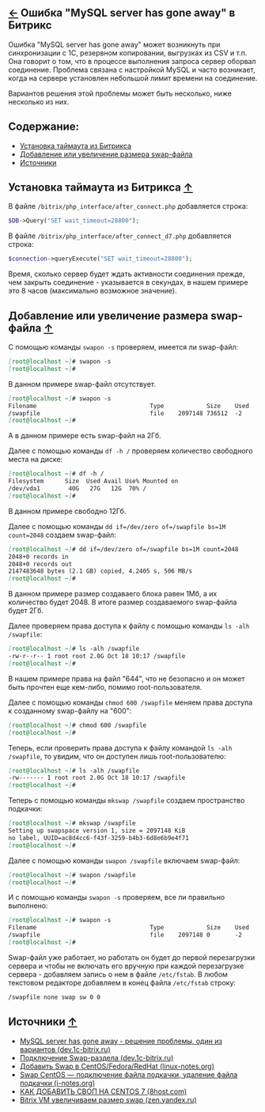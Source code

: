 [&larr;](readme.md "1С-Битрикс") Ошибка "MySQL server has gone away" в Битрикс
------------------------------------------------------------------------------

Ошибка "MySQL server has gone away" может возникнуть при синхронизации с 1С, резервном копировании, выгрузках из CSV и т.п. Она говорит о том, что в процессе выполнения запроса сервер оборвал соединение. Проблема связана с настройкой MySQL и часто возникает, когда на сервере установлен небольшой лимит времени на соединение.

Вариантов решения этой проблемы может быть несколько, ниже несколько из них.

## <a name="content"></a> Содержание:

- [Установка таймаута из Битрикса](#setting-a-timeout-from-bitrix)
- [Добавление или увеличение размера swap-файла](#add-or-increase-swap-file-size)
- [Источники](#sources)

## <a name="setting-a-timeout-from-bitrix"></a> Установка таймаута из Битрикса [&uarr;](#content "Содержание")

В файле `/bitrix/php_interface/after_connect.php` добавляется строка:

```php
$DB->Query("SET wait_timeout=28800");
```

В файле `/bitrix/php_interface/after_connect_d7.php` добавляется строка:

```php
$connection->queryExecute("SET wait_timeout=28800");
```

Время, сколько сервер будет ждать активности соединения прежде, чем закрыть соединение - указывается в секундах, в нашем примере это 8 часов (максимально возможное значение).

## <a name="add-or-increase-swap-file-size"></a> Добавление или увеличение размера swap-файла [&uarr;](#content "Содержание")

С помощью команды `swapon -s` проверяем, имеется ли swap-файл:

```markdown
[root@localhost ~]# swapon -s
[root@localhost ~]# 
```

В данном примере swap-файл отсутствует.

```markdown
[root@localhost ~]# swapon -s
Filename                                Type            Size    Used    Priority
/swapfile                               file    2097148 736512  -2
[root@localhost ~]#
```

А в данном примере есть swap-файл на 2Гб. 

Далее с помощью команды `df -h /` проверяем количество свободного места на диске:

```markdown
[root@localhost ~]# df -h /
Filesystem      Size  Used Avail Use% Mounted on
/dev/vda1        40G   27G   12G  70% /
[root@localhost ~]#
```

В данном примере свободно 12Гб.

Далее с помощью команды `dd if=/dev/zero of=/swapfile bs=1M count=2048` создаем swap-файл:

```markdown
[root@localhost ~]# dd if=/dev/zero of=/swapfile bs=1M count=2048
2048+0 records in
2048+0 records out
2147483648 bytes (2.1 GB) copied, 4.2405 s, 506 MB/s
[root@localhost ~]#
```

В данном примере размер создаваего блока равен 1Мб, а их количество будет 2048. В итоге размер создаваемого swap-файла будет 2Гб.

Далее проверяем права доступа к файлу с помощью команды `ls -alh /swapfile`:

```markdown
[root@localhost ~]# ls -alh /swapfile
-rw-r--r-- 1 root root 2.0G Oct 18 10:17 /swapfile
[root@localhost ~]#
```

В нашем примере права на файл "644", что не безопасно и он может быть прочтен еще кем-либо, помимо root-пользователя.

Далее с помощью команды `chmod 600 /swapfile` меняем права доступа к созданному swap-файлу на "600":

```markdown
[root@localhost ~]# chmod 600 /swapfile
[root@localhost ~]#
```

Теперь, если проверить права доступа к файлу командой `ls -alh /swapfile`, то увидим, что он доступен лишь root-пользователю:

```markdown
[root@localhost ~]# ls -alh /swapfile
-rw------- 1 root root 2.0G Oct 18 10:17 /swapfile
[root@localhost ~]#
```

Теперь с помощью команды `mkswap /swapfile` создаем пространство подкачки:

```markdown
[root@localhost ~]# mkswap /swapfile
Setting up swapspace version 1, size = 2097148 KiB
no label, UUID=ac8d4cc6-f43f-3259-b4b3-6d8e6b9e4f71
[root@localhost ~]#
```

Далее с помощью команды `swapon /swapfile` включаем swap-файл:

```markdown
[root@localhost ~]# swapon /swapfile
[root@localhost ~]#
```

И с помощью команды `swapon -s` проверяем, все ли правильно выполнено:

```markdown
[root@localhost ~]# swapon -s
Filename                                Type            Size    Used    Priority
/swapfile                               file    2097148 0       -2
[root@localhost ~]#
```

Swap-файл уже работает, но работать он будет до первой перезагрузки сервера и чтобы не включать его вручную при каждой перезагрузке сервера - добавляем запись о нем в файле `/etc/fstab`. В любом текстовом редакторе добавляем в конец файла `/etc/fstab` строку:

```markdown
/swapfile none swap sw 0 0
```

## <a name="sources"></a> Источники [&uarr;](#content "Содержание")

- [MySQL server has gone away - решение проблемы, один из вариантов (dev.1c-bitrix.ru)](https://dev.1c-bitrix.ru/community/webdev/user/94272/blog/11593/)
- [Подключение Swap-раздела (dev.1c-bitrix.ru)](https://dev.1c-bitrix.ru/learning/course/index.php?COURSE_ID=37&LESSON_ID=8889)
- [Добавить Swap в CentOS/Fedora/RedHat (linux-notes.org)](https://linux-notes.org/dobavit-swap-v-centos-fedora-redhat/)
- [Swap CentOS — подключение файла подкачки, удаление файла подкачки (i-notes.org)](https://i-notes.org/swap-centos-podklyuchenie-fajla-podkachki-udalenie-fajla-podkachki/)
- [КАК ДОБАВИТЬ СВОП НА CENTOS 7 (8host.com)](https://www.8host.com/blog/kak-dobavit-swap-na-centos-7/)
- [Bitrix VM увеличиваем размер swap (zen.yandex.ru)](https://zen.yandex.ru/media/id/5c236da11fdf2500aa89d901/bitrix-vm-uvelichivaem-razmer-swap-5c3f295140e8e300aa0a76bf)